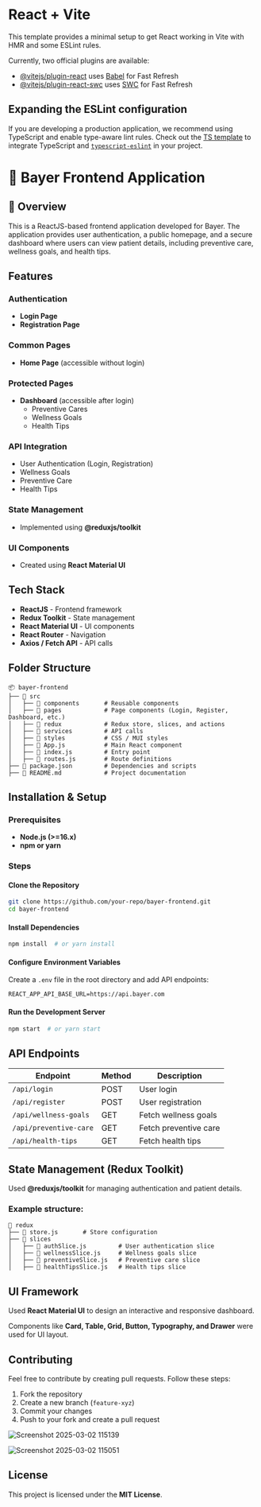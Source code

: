 # React + Vite

This template provides a minimal setup to get React working in Vite with HMR and some ESLint rules.

Currently, two official plugins are available:

- [@vitejs/plugin-react](https://github.com/vitejs/vite-plugin-react/blob/main/packages/plugin-react/README.md) uses [Babel](https://babeljs.io/) for Fast Refresh
- [@vitejs/plugin-react-swc](https://github.com/vitejs/vite-plugin-react-swc) uses [SWC](https://swc.rs/) for Fast Refresh

## Expanding the ESLint configuration

If you are developing a production application, we recommend using TypeScript and enable type-aware lint rules. Check out the [TS template](https://github.com/vitejs/vite/tree/main/packages/create-vite/template-react-ts) to integrate TypeScript and [`typescript-eslint`](https://typescript-eslint.io) in your project.

# 🌟 Bayer Frontend Application

## 📌 Overview

This is a ReactJS-based frontend application developed for Bayer. The application provides user authentication, a public homepage, and a secure dashboard where users can view patient details, including preventive care, wellness goals, and health tips.

## Features

### Authentication
- **Login Page**
- **Registration Page**

### Common Pages
- **Home Page** (accessible without login)

### Protected Pages
- **Dashboard** (accessible after login)
  - Preventive Cares
  - Wellness Goals
  - Health Tips

### API Integration
- User Authentication (Login, Registration)
- Wellness Goals
- Preventive Care
- Health Tips

### State Management
- Implemented using **@reduxjs/toolkit**

### UI Components
- Created using **React Material UI**

## Tech Stack

- **ReactJS** - Frontend framework
- **Redux Toolkit** - State management
- **React Material UI** - UI components
- **React Router** - Navigation
- **Axios / Fetch API** - API calls

## Folder Structure

```
📦 bayer-frontend
├── 📂 src
│   ├── 📂 components       # Reusable components
│   ├── 📂 pages            # Page components (Login, Register, Dashboard, etc.)
│   ├── 📂 redux            # Redux store, slices, and actions
│   ├── 📂 services         # API calls
│   ├── 📂 styles           # CSS / MUI styles
│   ├── 📜 App.js           # Main React component
│   ├── 📜 index.js         # Entry point
│   ├── 📜 routes.js        # Route definitions
├── 📜 package.json         # Dependencies and scripts
├── 📜 README.md            # Project documentation
```

## Installation & Setup

### Prerequisites
- **Node.js (>=16.x)**
- **npm or yarn**

### Steps

#### Clone the Repository
```sh
git clone https://github.com/your-repo/bayer-frontend.git
cd bayer-frontend
```

#### Install Dependencies
```sh
npm install  # or yarn install
```

#### Configure Environment Variables
Create a `.env` file in the root directory and add API endpoints:
```
REACT_APP_API_BASE_URL=https://api.bayer.com
```

#### Run the Development Server
```sh
npm start  # or yarn start
```

## API Endpoints

| Endpoint             | Method | Description          |
|----------------------|--------|----------------------|
| `/api/login`        | POST   | User login          |
| `/api/register`     | POST   | User registration   |
| `/api/wellness-goals` | GET  | Fetch wellness goals |
| `/api/preventive-care` | GET  | Fetch preventive care |
| `/api/health-tips`  | GET   | Fetch health tips   |

## State Management (Redux Toolkit)

Used **@reduxjs/toolkit** for managing authentication and patient details.

### Example structure:
```
📂 redux
├── 📜 store.js       # Store configuration
├── 📂 slices
│   ├── 📜 authSlice.js         # User authentication slice
│   ├── 📜 wellnessSlice.js     # Wellness goals slice
│   ├── 📜 preventiveSlice.js   # Preventive care slice
│   ├── 📜 healthTipsSlice.js   # Health tips slice
```

## UI Framework

Used **React Material UI** to design an interactive and responsive dashboard.

Components like **Card, Table, Grid, Button, Typography, and Drawer** were used for UI layout.

## Contributing

Feel free to contribute by creating pull requests. Follow these steps:

1. Fork the repository
2. Create a new branch (`feature-xyz`)
3. Commit your changes
4. Push to your fork and create a pull request

![Screenshot 2025-03-02 115139](https://github.com/user-attachments/assets/44247292-f381-4e99-9e3d-3a3c7650bddb)


![Screenshot 2025-03-02 115051](https://github.com/user-attachments/assets/c8652962-0dbe-4bb9-8662-bf8c12b2baa3)


## License

This project is licensed under the **MIT License**.

